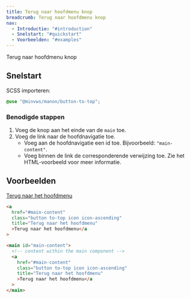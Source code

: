 ```yaml
---
title: Terug naar hoofdmenu knop
breadcrumb: Terug naar hoofdmenu knop
nav:
  - Introductie: "#introduction"
  - Snelstart: "#quickstart"
  - Voorbeelden: "#examples"
---
```


<p id="introduction">Terug naar hoofdmenu knop</p>

<h2 id="quickstart">Snelstart</h2>

SCSS importeren:

```scss
@use "@minvws/manon/button-to-top";
```

### Benodigde stappen

1. Voeg de knop aan het einde van de `main` toe.
2. Voeg de link naar de hoofdnavigatie toe.
   - Voeg aan de hoofdnavigatie een id toe. Bijvoorbeeld: `"main-content"`.
   - Voeg binnen de link de corresponderende verwijzing toe. Zie het
     HTML-voorbeeld voor meer informatie.

<h2 id="examples">Voorbeelden</h2>

<a href="#main-content" class="button to-top icon icon-ascending" title="Terug naar het hoofdmenu">Terug
naar het hoofdmenu</a>

```html
<a
  href="#main-content"
  class="button to-top icon icon-ascending"
  title="Terug naar het hoofdmenu"
  >Terug naar het hoofdmenu</a
>
```

```html
<main id="main-content">
  <!-- content within the main component -->
  <a
    href="#main-content"
    class="button to-top icon icon-ascending"
    title="Terug naar het hoofdmenu"
    >Terug naar het hoofdmenu</a
  >
</main>
```
